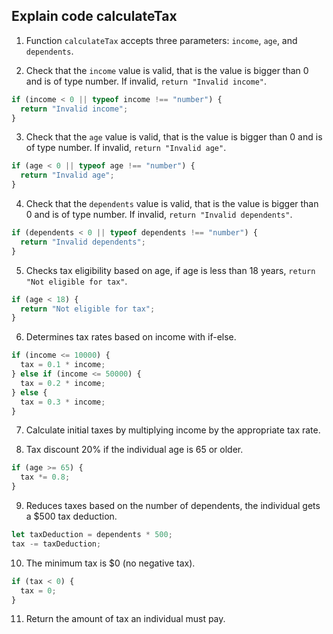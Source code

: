 ## Explain code calculateTax

1. Function `calculateTax` accepts three parameters: `income`, `age`, and `dependents`.

2. Check that the `income` value is valid, that is the value is bigger than 0 and is of type number. If invalid, `return "Invalid income"`.

```js
if (income < 0 || typeof income !== "number") {
  return "Invalid income";
}
```

3. Check that the `age` value is valid, that is the value is bigger than 0 and is of type number. If invalid, `return "Invalid age"`.

```js
if (age < 0 || typeof age !== "number") {
  return "Invalid age";
}
```

4. Check that the `dependents` value is valid, that is the value is bigger than 0 and is of type number. If invalid, `return "Invalid dependents"`.

```js
if (dependents < 0 || typeof dependents !== "number") {
  return "Invalid dependents";
}
```

5. Checks tax eligibility based on age, if age is less than 18 years, `return "Not eligible for tax"`.

```js
if (age < 18) {
  return "Not eligible for tax";
}
```

6. Determines tax rates based on income with if-else.

```js
if (income <= 10000) {
  tax = 0.1 * income;
} else if (income <= 50000) {
  tax = 0.2 * income;
} else {
  tax = 0.3 * income;
}
```

7. Calculate initial taxes by multiplying income by the appropriate tax rate.

8. Tax discount 20% if the individual age is 65 or older.

```js
if (age >= 65) {
  tax *= 0.8;
}
```

9. Reduces taxes based on the number of dependents, the individual gets a $500 tax deduction.

```js
let taxDeduction = dependents * 500;
tax -= taxDeduction;
```

10. The minimum tax is $0 (no negative tax).

```js
if (tax < 0) {
  tax = 0;
}
```

11. Return the amount of tax an individual must pay.
